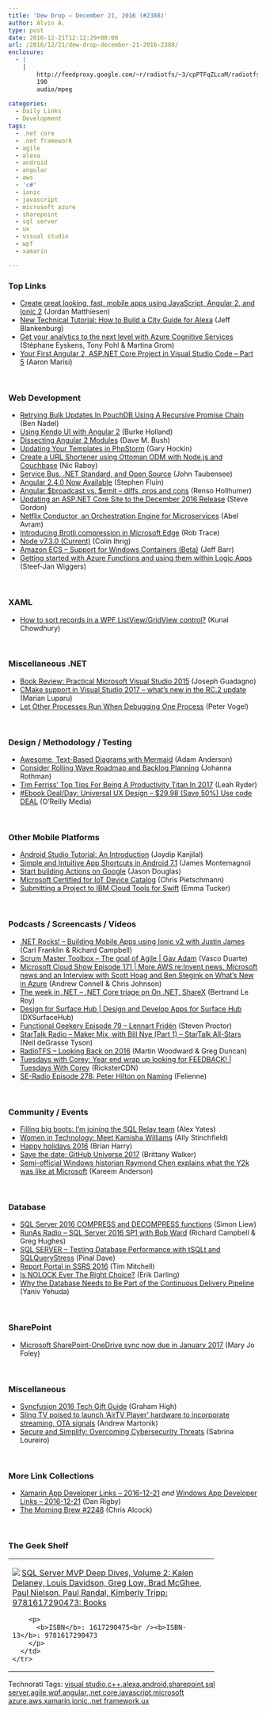 ```yaml
---
title: 'Dew Drop – December 21, 2016 (#2388)'
author: Alvin A.
type: post
date: 2016-12-21T12:12:29+00:00
url: /2016/12/21/dew-drop-december-21-2016-2388/
enclosure:
  - |
    |
        http://feedproxy.google.com/~r/radiotfs/~3/cpPTFqZLcaM/radiotfs_128.mp3
        190
        audio/mpeg
        
categories:
  - Daily Links
  - Development
tags:
  - .net core
  - .net framework
  - agile
  - alexa
  - android
  - angular
  - aws
  - 'c#'
  - ionic
  - javascript
  - microsoft azure
  - sharepoint
  - sql server
  - ux
  - visual studio
  - wpf
  - xamarin

---
```

### <a name="top"></a>Top Links

  * <a href="https://blogs.msdn.microsoft.com/visualstudio/2016/12/20/create-great-looking-fast-mobile-apps-using-javascript-angular-2-and-ionic-2/" target="_blank">Create great looking, fast, mobile apps using JavaScript, Angular 2, and Ionic 2</a> (Jordan Matthiesen)
  * <a href="https://developer.amazon.com/blogs/post/Tx39WEESGL95LMD/new-technical-tutorial-how-to-build-a-city-guide-for-alexa" target="_blank">New Technical Tutorial: How to Build a City Guide for Alexa</a> (Jeff Blankenburg)
  * <a href="https://blogs.msdn.microsoft.com/mvpawardprogram/2016/12/20/technical-tuesday-dec-20/" target="_blank">Get your analytics to the next level with Azure Cognitive Services</a> (Stéphane Eyskens, Tony Pohl & Martina Grom)
  * <a href="http://angularfirst.com/your-first-angular-2-asp-net-core-project-in-visual-studio-code-part-5/" target="_blank">Your First Angular 2, ASP.NET Core Project in Visual Studio Code – Part 5</a> (Aaron Marisi)

&nbsp;

### <a name="web"></a>Web Development

  * <a href="https://www.bennadel.com/blog/3200-retrying-bulk-updates-in-pouchdb-using-a-recursive-promise-chain.htm" target="_blank">Retrying Bulk Updates In PouchDB Using A Recursive Promise Chain</a> (Ben Nadel)
  * <a href="http://www.telerik.com/blogs/using-kendo-ui-with-angular-2" target="_blank">Using Kendo UI with Angular 2</a> (Burke Holland)
  * <a href="http://blog.dmbcllc.com/dissecting-angular-2-modules/" target="_blank">Dissecting Angular 2 Modules</a> (Dave M. Bush)
  * <a href="https://blog.jetbrains.com/phpstorm/2016/12/updating-your-templates-in-phpstorm/" target="_blank">Updating Your Templates in PhpStorm</a> (Gary Hockin)
  * <a href="http://blog.couchbase.com/2016/december/create-a-url-shortener-using-ottoman-odm-with-nodejs-and-couchbase" target="_blank">Create a URL Shortener using Ottoman ODM with Node.js and Couchbase</a> (Nic Raboy)
  * <a href="https://blogs.msdn.microsoft.com/servicebus/2016/12/20/service-bus-net-standard-and-open-source/" target="_blank">Service Bus, .NET Standard, and Open Source</a> (John Taubensee)
  * <a href="http://angularjs.blogspot.com/2016/12/angular-240-now-available.html" target="_blank">Angular 2.4.0 Now Available</a> (Stephen Fluin)
  * <a href="http://feedproxy.google.com/~r/geekswithblogs/~3/X-sPbnGMIBk/angular-broadcast-vs.-emit---diffs-pros-and-cons.aspx" target="_blank">Angular $broadcast vs. $emit &#8211; diffs, pros and cons</a> (Renso Hollhumer)
  * <a href="https://www.stevejgordon.co.uk/aspnet-core-update-december-2016-lts-release" target="_blank">Updating an ASP.NET Core Site to the December 2016 Release</a> (Steve Gordon)
  * <a href="http://www.infoq.com/news/2016/12/netflix-conductor?utm_campaign=infoq_content&utm_source=infoq&utm_medium=feed&utm_term=global" target="_blank">Netflix Conductor, an Orchestration Engine for Microservices</a> (Abel Avram)
  * <a href="http://blogs.windows.com/msedgedev/2016/12/20/introducing-brotli-compression/?WT.mc_id=DX_MVP4025064" target="_blank">Introducing Brotli compression in Microsoft Edge</a> (Rob Trace)
  * <a href="https://nodejs.org/en/blog/release/v7.3.0" target="_blank">Node v7.3.0 (Current)</a> (Colin Ihrig)
  * <a href="http://feedproxy.google.com/~r/AmazonWebServicesBlog/~3/FPjiQZkiGu8/" target="_blank">Amazon ECS – Support for Windows Containers (Beta)</a> (Jeff Barr)
  * <a href="http://feedproxy.google.com/~r/SaravanaKumar/~3/1cIk8mKgeFg/" target="_blank">Getting started with Azure Functions and using them within Logic Apps</a> (Steef-Jan Wiggers)

&nbsp;

### <a name="silverlight"></a>XAML

  * <a href="http://feedproxy.google.com/~r/kunal2383/~3/RwNN9aSNg9w/sort-records-in-wpf-listview.html" target="_blank">How to sort records in a WPF ListView/GridView control?</a> (Kunal Chowdhury)

&nbsp;

### <a name="dotnet"></a>Miscellaneous .NET

  * <a href="http://feedproxy.google.com/~r/JosephGuadagno/~3/BKvZtjnevsE/" target="_blank">Book Review: Practical Microsoft Visual Studio 2015</a> (Joseph Guadagno)
  * <a href="https://blogs.msdn.microsoft.com/vcblog/2016/12/20/cmake-support-in-visual-studio-2017-whats-new-in-the-rc-update/" target="_blank">CMake support in Visual Studio 2017 – what’s new in the RC.2 update</a> (Marian Luparu)
  * <a href="https://visualstudiomagazine.com/articles/2016/12/20/break-one-run-processes-visual-studio.aspx" target="_blank">Let Other Processes Run When Debugging One Process</a> (Peter Vogel)

&nbsp;

### <a name="design"></a>Design / Methodology / Testing

  * <a href="https://blog.falafel.com/awesome-text-based-diagrams-with-mermaid/" target="_blank">Awesome, Text-Based Diagrams with Mermaid</a> (Adam Anderson)
  * <a href="http://feedproxy.google.com/~r/ManagingProductDevelopment/~3/LqzxnYjrXkI/" target="_blank">Consider Rolling Wave Roadmap and Backlog Planning</a> (Johanna Rothman)
  * <a href="http://blog.trello.com/tim-ferriss-tools-of-titans-productivity" target="_blank">Tim Ferriss&#8217; Top Tips For Being A Productivity Titan In 2017</a> (Leah Ryder)
  * <a href="http://feedproxy.google.com/~r/oreilly/news/~3/Ux0AAuWpzis/9780128024072.do" target="_blank">#Ebook Deal/Day: Universal UX Design &#8211; $29.98 (Save 50%) Use code DEAL</a> (O&#8217;Reilly Media)

&nbsp;

### <a name="mobile"></a>Other Mobile Platforms

  * <a href="http://www.developer.com/ws/android/android-studio-tutorial-an-introduction.html" target="_blank">Android Studio Tutorial: An Introduction</a> (Joydip Kanjilal)
  * <a href="https://blog.xamarin.com/simple-and-intuitive-app-shortcuts-in-android-7-1/" target="_blank">Simple and Intuitive App Shortcuts in Android 7.1</a> (James Montemagno)
  * <a href="http://feedproxy.google.com/~r/blogspot/hsDu/~3/EFxl09bKPTA/start-building-actions-on-google.html" target="_blank">Start building Actions on Google</a> (Jason Douglas)
  * <a href="https://buildazure.com/2016/12/21/microsoft-certified-for-iot-device-catalog/" target="_blank">Microsoft Certified for IoT Device Catalog</a> (Chris Pietschmann)
  * <a href="https://developer.ibm.com/swift/2016/12/20/submitting-a-project-to-ibm-cloud-tools/" target="_blank">Submitting a Project to IBM Cloud Tools for Swift</a> (Emma Tucker)

&nbsp;

### <a name="podcasts"></a>Podcasts / Screencasts / Videos

  * <a href="http://www.dotnetrocks.com/default.aspx?ShowNum=1390" target="_blank">.NET Rocks! &#8211; Building Mobile Apps using Ionic v2 with Justin James</a> (Carl Franklin & Richard Campbell)
  * <a href="http://scrummastertoolbox.libsyn.com/the-goal-of-agile-gav-adam" target="_blank">Scrum Master Toolbox &#8211; The goal of Agile | Gav Adam</a> (Vasco Duarte)
  * <a href="http://feeds.microsoftcloudshow.com/~r/microsoftcloudshowepisodes/~3/k5nJm4hrxZk/171-more-aws-re-invent-news-microsoft-news-and-an-interview-with-scott-hoag-and-ben-stegink-on-what-s-new-in-azure" target="_blank">Microsoft Cloud Show Episode 171 | More AWS re:Invent news, Microsoft news and an Interview with Scott Hoag and Ben Stegink on What&#8217;s New in Azure</a> (Andrew Connell & Chris Johnson)
  * <a href="https://blogs.msdn.microsoft.com/dotnet/2016/12/20/the-week-in-net-net-core-triage-on-on-net-sharex/" target="_blank">The week in .NET – .NET Core triage on On .NET, ShareX</a> (Bertrand Le Roy)
  * <a href="https://channel9.msdn.com/blogs/Design-and-Develop-Apps-for-Surface-Hub/Design-for-Surface-Hub?WT.mc_id=DX_MVP4025064" target="_blank">Design for Surface Hub | Design and Develop Apps for Surface Hub</a> (DXSurfaceHub)
  * <a href="https://www.functionalgeekery.com/episode-79-lennart-friden/" target="_blank">Functional Geekery Episode 79 – Lennart Fridén</a> (Steven Proctor)
  * <a href="https://soundcloud.com/startalk/maker-mix-with-bill-nye-part-1-startalk-all-stars" target="_blank">StarTalk Radio &#8211; Maker Mix, with Bill Nye (Part 1) – StarTalk All-Stars</a> (Neil deGrasse Tyson)
  * <a href="http://feedproxy.google.com/~r/radiotfs/~3/cpPTFqZLcaM/radiotfs_128.mp3" target="_blank">RadioTFS &#8211; Looking Back on 2016</a> (Martin Woodward & Greg Duncan)
  * <a href="https://channel9.msdn.com/Shows/Tuesdays-With-Corey/Tuesdays-with-Corey-Year-end-wrap-up-looking-for-FEEDBACK?WT.mc_id=DX_MVP4025064" target="_blank">Tuesdays with Corey: Year end wrap up looking for FEEDBACK! | Tuesdays With Corey</a> (RicksterCDN)
  * <a href="http://feedproxy.google.com/~r/se-radio/~3/gDEvybnpc4I/" target="_blank">SE-Radio Episode 278: Peter Hilton on Naming</a> (Felienne)

&nbsp;

### <a name="events"></a>Community / Events

  * <a href="http://workingwithdevs.com/filling-boots-joining-sql-relay/" target="_blank">Filling big boots: I’m joining the SQL Relay team</a> (Alex Yates)
  * <a href="http://blogs.splunk.com/2016/12/20/women-in-technology-meet-kamisha-williams/" target="_blank">Women in Technology: Meet Kamisha Williams</a> (Ally Stinchfield)
  * <a href="https://blogs.msdn.microsoft.com/bharry/2016/12/20/happy-holidays-2016/" target="_blank">Happy holidays 2016</a> (Brian Harry)
  * <a href="https://github.com/blog/2296-save-the-date-github-universe-2017" target="_blank">Save the date: GitHub Universe 2017</a> (Brittany Walker)
  * <a href="http://feedproxy.google.com/~r/winbetadotorg/~3/ILTMXWW_4rI/semi-official-windows-historian-raymond-chen-explains-what-the-y2k-was-like-at-microsoft" target="_blank">Semi-official Windows historian Raymond Chen explains what the Y2k was like at Microsoft</a> (Kareem Anderson)

&nbsp;

### <a name="sql"></a>Database

  * <a href="http://feedproxy.google.com/~r/MSSQLTips-LatestSqlServerTips/~3/sD7KIWhSIaY/tip.asp" target="_blank">SQL Server 2016 COMPRESS and DECOMPRESS functions</a> (Simon Liew)
  * <a href="http://feedproxy.google.com/~r/RunaAsRadioWma/~3/5bVb9MxtHhE/default.aspx" target="_blank">RunAs Radio &#8211; SQL Server 2016 SP1 with Bob Ward</a> (Richard Campbell & Greg Hughes)
  * <a href="http://blog.sqlauthority.com/2016/12/21/sql-server-testing-database-performance-tsqlt-sqlquerystress/" target="_blank">SQL SERVER – Testing Database Performance with tSQLt and SQLQueryStress</a> (Pinal Dave)
  * <a href="https://www.timmitchell.net/post/2016/12/20/report-portal-in-ssrs/" target="_blank">Report Portal in SSRS 2016</a> (Tim Mitchell)
  * <a href="http://feedproxy.google.com/~r/BrentOzar-SqlServerDba/~3/uVws0DxwbmM/" target="_blank">Is NOLOCK Ever The Right Choice?</a> (Erik Darling)
  * <a href="https://dzone.com/articles/why-the-database-needs-to-be-part-of-the-continuou?utm_medium=feed&utm_source=feedpress.me&utm_campaign=Feed%3A+dzone%2Fdatabase" target="_blank">Why the Database Needs to Be Part of the Continuous Delivery Pipeline</a> (Yaniv Yehuda)

&nbsp;

### <a name="sp"></a>SharePoint

  * <a href="http://www.zdnet.com/article/microsoft-sharepoint-onedrive-sync-now-due-in-january-2017/#ftag=RSSbaffb68" target="_blank">Microsoft SharePoint-OneDrive sync now due in January 2017</a> (Mary Jo Foley)

&nbsp;

### <a name="misc"></a>Miscellaneous

  * <a href="https://www.syncfusion.com/blogs/post/syncfusion-2016-tech-gift-guide.aspx" target="_blank">Syncfusion 2016 Tech Gift Guide</a> (Graham High)
  * <a href="http://feedproxy.google.com/~r/androidcentral/~3/JGWwh8xG1I4/sling-tv-poised-launch-airtv-player-hardware-incorporate-streaming-ota-signals" target="_blank">Sling TV poised to launch &#8216;AirTV Player&#8217; hardware to incorporate streaming, OTA signals</a> (Andrew Martonik)
  * <a href="https://enterprise.microsoft.com/en-us/blog/microsoft-in-business/secure-and-simplify-overcoming-cybersecurity-threats/" target="_blank">Secure and Simplify: Overcoming Cybersecurity Threats</a> (Sabrina Loureiro)

&nbsp;

### <a name="links"></a>More Link Collections

  * <a href="http://allaboutxamarin.com/2016/12/xamarin-app-developer-links-2016-12-21/" target="_blank">Xamarin App Developer Links &#8211; 2016-12-21</a> _and_ <a href="http://windowsappdev.com/2016/12/windows-app-developer-links-2016-12-21/" target="_blank">Windows App Developer Links &#8211; 2016-12-21</a> (Dan Rigby)
  * <a href="http://feedproxy.google.com/~r/ReflectivePerspective/~3/QEGTzL8U6Ik/" target="_blank">The Morning Brew #2248</a> (Chris Alcock)

&nbsp;

### <a name="shelf"></a>The Geek Shelf

<div id="scid:7dc1bd33-94bd-46fd-a20b-0131235bcd47:04b6526b-3e7e-4492-ad60-d009571a2663" class="wlWriterEditableSmartContent" style="float: none; padding-bottom: 0px; padding-top: 0px; padding-left: 0px; margin: 0px; display: inline; padding-right: 0px">
  <table cellspacing="0" cellpadding="2" width="400" border="0" unselectable="on">
    <tr>
      <td valign="top" width="400">
        <p>
          <a title="SQL Server MVP Deep Dives, Volume 2: Kalen Delaney, Louis Davidson, Greg Low, Brad McGhee, Paul Nielson, Paul Randal, Kimberly Tripp: 9781617290473: Books" href="http://www.amazon.com/exec/obidos/ASIN/1617290475/amavin-20"><img data-recalc-dims="1" decoding="async" src="https://i0.wp.com/images.amazon.com/images/P/1617290475.01.MZZZZZZZ.jpg?w=660" border="0" align="left" style="float:left" />SQL Server MVP Deep Dives, Volume 2: Kalen Delaney, Louis Davidson, Greg Low, Brad McGhee, Paul Nielson, Paul Randal, Kimberly Tripp: 9781617290473: Books</a>
        </p>
        
        <p>
          <b>ISBN</b>: 1617290475<br /><b>ISBN-13</b>: 9781617290473
        </p>
      </td>
    </tr>
  </table>
</div>

<div id="scid:77ECF5F8-D252-44F5-B4EB-D463C5396A79:abdca47d-9046-4f80-8c72-8f4f64d7b35d" class="wlWriterEditableSmartContent" style="float: none; padding-bottom: 0px; padding-top: 0px; padding-left: 0px; margin: 0px; display: inline; padding-right: 0px">
  Technorati Tags: <a href="http://technorati.com/tags/visual+studio" rel="tag">visual studio</a>,<a href="http://technorati.com/tags/c%2b%2b" rel="tag">c++</a>,<a href="http://technorati.com/tags/alexa" rel="tag">alexa</a>,<a href="http://technorati.com/tags/android" rel="tag">android</a>,<a href="http://technorati.com/tags/sharepoint" rel="tag">sharepoint</a>,<a href="http://technorati.com/tags/sql+server" rel="tag">sql server</a>,<a href="http://technorati.com/tags/agile" rel="tag">agile</a>,<a href="http://technorati.com/tags/wpf" rel="tag">wpf</a>,<a href="http://technorati.com/tags/angular" rel="tag">angular</a>,<a href="http://technorati.com/tags/.net+core" rel="tag">.net core</a>,<a href="http://technorati.com/tags/javascript" rel="tag">javascript</a>,<a href="http://technorati.com/tags/microsoft+azure" rel="tag">microsoft azure</a>,<a href="http://technorati.com/tags/aws" rel="tag">aws</a>,<a href="http://technorati.com/tags/xamarin" rel="tag">xamarin</a>,<a href="http://technorati.com/tags/ionic" rel="tag">ionic</a>,<a href="http://technorati.com/tags/.net+framework" rel="tag">.net framework</a>,<a href="http://technorati.com/tags/ux" rel="tag">ux</a>
</div>